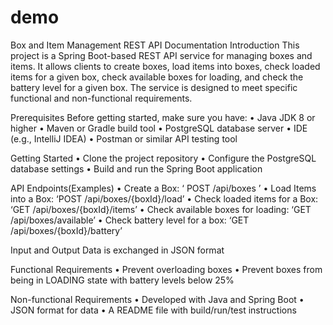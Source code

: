 # demo

Box and Item Management REST API Documentation
Introduction
      This project is a Spring Boot-based REST API service for managing boxes and items. It allows clients to create boxes, load items into boxes, check loaded items for a given box, check available boxes for loading, and check the battery level for a given box. The service is designed to meet specific functional and non-functional requirements.

Prerequisites
Before getting started, make sure you have:
•	Java JDK 8 or higher
•	Maven or Gradle build tool
•	PostgreSQL database server
•	IDE (e.g., IntelliJ IDEA)
•	Postman or similar API testing tool


Getting Started
•	Clone the project repository 
•	Configure the PostgreSQL database settings
•	Build and run the Spring Boot application

API Endpoints(Examples)
•	Create a Box: ‘ POST  /api/boxes ’
•	Load Items into a Box: ‘POST  /api/boxes/{boxId}/load’
•	Check loaded items for a Box: ‘GET   /api/boxes/{boxId}/items’
•	Check available boxes for loading: ‘GET /api/boxes/available’
•	Check battery level for a box: ‘GET /api/boxes/{boxId}/battery’



Input and Output
Data is exchanged in JSON format

Functional Requirements
•	Prevent overloading boxes
•	Prevent boxes from being in LOADING state with battery levels below 25%

Non-functional Requirements
•	Developed with Java and Spring Boot
•	JSON format for data
•	A README file with build/run/test instructions
